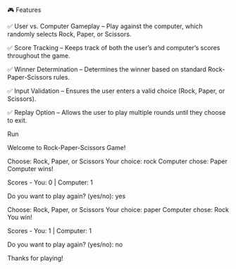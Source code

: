 🎮 Features

✅ User vs. Computer Gameplay – Play against the computer, which randomly selects Rock, Paper, or Scissors.

✅ Score Tracking – Keeps track of both the user’s and computer’s scores throughout the game.

✅ Winner Determination – Determines the winner based on standard Rock-Paper-Scissors rules.

✅ Input Validation – Ensures the user enters a valid choice (Rock, Paper, or Scissors).

✅ Replay Option – Allows the user to play multiple rounds until they choose to exit.

Run

Welcome to Rock-Paper-Scissors Game!

Choose: Rock, Paper, or Scissors
Your choice: rock
Computer chose: Paper
Computer wins!

Scores - You: 0 | Computer: 1

Do you want to play again? (yes/no): yes

Choose: Rock, Paper, or Scissors
Your choice: paper
Computer chose: Rock
You win!

Scores - You: 1 | Computer: 1

Do you want to play again? (yes/no): no

Thanks for playing!

